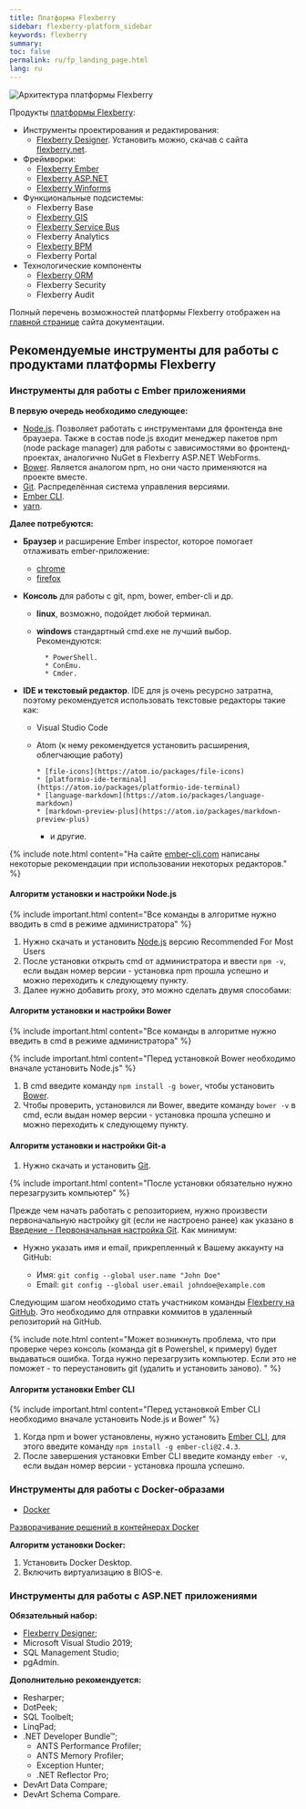 ```yaml
---
title: Платформа Flexberry
sidebar: flexberry-platform_sidebar
keywords: flexberry
summary:
toc: false
permalink: ru/fp_landing_page.html
lang: ru
---
```


![Архитектура платформы Flexberry](/images/pages/products/flexberry-platform/architecture/flexberry-platform-app-architecture.png)

Продукты [платформы Flexberry](http://flexberry.net):

* Инструменты проектирования и редактирования:
  * [Flexberry Designer](fd_flexberry-designer.html). Установить можно, скачав с сайта [flexberry.net](https://designer.flexberry.net/#/download-win-app).
* Фреймворки:
  * [Flexberry Ember](ef3_landing_page.html)
  * [Flexberry ASP.NET](fa_landing_page.html)
  * [Flexberry Winforms](fw_landing_page.html)
* Функциональные подсистемы:
  * Flexberry Base
  * [Flexberry GIS](fg_landing_page.html)
  * [Flexberry Service Bus](fsb_landing_page.html)
  * Flexberry Analytics
  * [Flexberry BPM](fbpm_landing_page.html)
  * Flexberry Portal
* Технологические компоненты
  * [Flexberry ORM](fo_landing_page.html)
  * Flexberry Security
  * Flexberry Audit

Полный перечень возможностей платформы Flexberry отображен на [главной странице](index.html) сайта документации.

## Рекомендуемые инструменты для работы с продуктами платформы Flexberry

### Инструменты для работы с Ember приложениями

__В первую очередь необходимо следующее:__

* [Node.js](http://nodejs.org). Позволяет работать с инструментами для фронтенда вне браузера. Также в состав node.js входит менеджер пакетов npm (node package manager) для работы с зависимостями во фронтенд-проектах, аналогично NuGet в Flexberry ASP.NET WebForms.
* [Bower](http://bower.io). Является аналогом npm, но они часто применяются на проекте вместе.
* [Git](http://git-scm.com). Распределённая система управления версиями.
* [Ember CLI](http://www.ember-cli.com).
* [yarn](https://yarnpkg.com/lang/en/docs/install/#windows-stable).

__Далее потребуются:__

* **Браузер** и расширение Ember inspector, которое помогает отлаживать ember-приложение:

  * [chrome](https://chrome.google.com/webstore/detail/ember-inspector/bmdblncegkenkacieihfhpjfppoconhi)
  * [firefox](https://addons.mozilla.org/en-US/firefox/addon/ember-inspector)
* **Консоль** для работы с git, npm, bower, ember-cli и др.
  * **linux**, возможно, подойдет любой терминал.
  * **windows** стандартный cmd.exe не лучший выбор.
        Рекомендуются:

          * PowerShell.
          * ConEmu.
          * Cmder.
* **IDE и текстовый редактор**. IDE для js очень ресурсно затратна, поэтому рекомендуется использовать текстовые редакторы такие как:
  * Visual Studio Code
  * Atom (к нему рекомендуется установить расширения, облегчающие работу)
  
        * [file-icons](https://atom.io/packages/file-icons)
        * [platformio-ide-terminal](https://atom.io/packages/platformio-ide-terminal)
        * [language-markdown](https://atom.io/packages/language-markdown)
        * [markdown-preview-plus](https://atom.io/packages/markdown-preview-plus)
    * и другие.

{% include note.html content="На сайте [ember-cli.com](http://www.ember-cli.com/user-guide/#editors) написаны некоторые рекомендации при использовании некоторых редакторов." %}

#### Алгоритм установки и настройки Node.js

{% include important.html content="Все команды в алгоритме нужно вводить в cmd в режиме администратора" %}

1. Нужно скачать и установить [Node.js](https://nodejs.org/en/) версию Recommended For Most Users
2. После установки открыть cmd от администратора и ввести `npm -v`, если выдан номер версии - установка npm прошла успешно и можно переходить к следующему пункту.
3. Далее нужно добавить proxy, это можно сделать двумя способами:

#### Алгоритм установки и настройки Bower

{% include important.html content="Все команды в алгоритме нужно введить в cmd в режиме администратора" %}

{% include important.html content="Перед установкой Bower необходимо вначале установить Node.js" %}

1. В cmd введите команду `npm install -g bower`, чтобы установить [Bower](https://bower.io/).
2. Чтобы проверить, установился ли Bower, введите команду `bower -v` в cmd, если выдан номер версии - установка прошла успешно и можно переходить к следующему пункту.

#### Алгоритм установки и настройки Git-a

1. Нужно скачать и установить [Git](https://git-scm.com/).

{% include important.html content="После установки обязательно нужно перезагрузить компьютер" %}

Прежде чем начать работать с репозиторием, нужно произвести первоначальную настройку git (если не настроено ранее) как указано в [Введение - Первоначальная настройка Git](https://git-scm.com/book/ru/v1/%D0%92%D0%B2%D0%B5%D0%B4%D0%B5%D0%BD%D0%B8%D0%B5-%D0%9F%D0%B5%D1%80%D0%B2%D0%BE%D0%BD%D0%B0%D1%87%D0%B0%D0%BB%D1%8C%D0%BD%D0%B0%D1%8F-%D0%BD%D0%B0%D1%81%D1%82%D1%80%D0%BE%D0%B9%D0%BA%D0%B0-Git).
Как минимум:

* Нужно указать имя и email, прикрепленный к Вашему аккаунту на GitHub:

  * Имя: `git config --global user.name "John Doe"`
  * Email: `git config --global user.email johndoe@example.com`

Следующим шагом необходимо стать участником команды [Flexberry на GitHub](https://github.com/Flexberry).
Это необходимо для отправки коммитов в удаленный репозиторий на GitHub.

{% include note.html content="Может возникнуть проблема, что при проверке через консоль (команда git в Powershel, к примеру) будет выдаваться ошибка. Тогда нужно перезагрузить компьютер. Если это не поможет - то переустановить git (удалить и установить заново). " %}

#### Алгоритм установки Ember CLI

{% include important.html content="Перед установкой Ember CLI необходимо вначале установить Node.js и Bower" %}

1. Когда npm и bower установлены, нужно установить [Ember CLI](https://ember-cli.com/), для этого введите команду `npm install -g ember-cli@2.4.3`.
2. После завершения установки Ember CLI введите команду `ember -v`, если выдан номер версии - установка прошла успешно.

### Инструменты для работы с Docker-образами

* [Docker](https://www.docker.com/get-started)

[Разворачивание решений в контейнерах Docker](gbt_deployment_docker.html)

__Алгоритм установки Docker:__

1. Установить Docker Desktop.
2. Включить виртуализацию в BIOS-е.

### Инструменты для работы с ASP.NET приложениями

__Обязательный набор:__

* [Flexberry Designer](https://flexberry.net/ru/);
* Microsoft Visual Studio 2019;
* SQL Management Studio;
* pgAdmin.

__Дополнительно рекомендуется:__

* Resharper;
* DotPeek;
* SQL Toolbelt;
* LinqPad;
* .NET Developer Bundle™;
  * ANTS Performance Profiler;
  * ANTS Memory Profiler;
  * Exception Hunter;
  * .NET Reflector Pro;
* DevArt Data Compare;
* DevArt Schema Compare.
